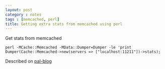 ```yaml
---
layout: post
category : notes
tags : [memcached, perl]
title: Getting extra stats from memcached using perl
---
```


Get stats from memcached

    perl -MCache::Memcached -MData::Dumper=Dumper -le 'print Dumper(Cache::Memcached->new(servers => ["localhost:11211"])->stats);

Described on [pal-blog][]

[pal-blog]: http://www.pal-blog.de/entwicklung/memcached/2011/memcached-statistics-stats-command.html

